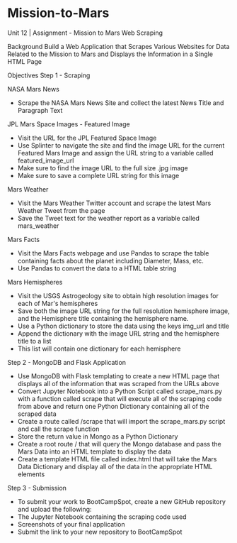 # Mission-to-Mars
Unit 12 | Assignment - Mission to Mars Web Scraping

Background
Build a Web Application that Scrapes Various Websites for Data Related to the Mission to Mars and Displays the Information in a Single HTML Page

Objectives
Step 1 - Scraping

NASA Mars News
 - Scrape the NASA Mars News Site and collect the latest News Title and Paragraph Text

JPL Mars Space Images - Featured Image
 - Visit the URL for the JPL Featured Space Image
 - Use Splinter to navigate the site and find the image URL for the current Featured Mars Image and assign the URL string to a variable called featured_image_url
 - Make sure to find the image URL to the full size .jpg image
 - Make sure to save a complete URL string for this image

Mars Weather
 - Visit the Mars Weather Twitter account and scrape the latest Mars Weather Tweet from the page
 - Save the Tweet text for the weather report as a variable called mars_weather

Mars Facts
 - Visit the Mars Facts webpage and use Pandas to scrape the table containing facts about the planet including Diameter, Mass, etc.
 - Use Pandas to convert the data to a HTML table string

Mars Hemispheres
 - Visit the USGS Astrogeology site to obtain high resolution images for each of Mar's hemispheres
 - Save both the image URL string for the full resolution hemisphere image, and the Hemisphere title containing the hemisphere name.
 - Use a Python dictionary to store the data using the keys img_url and title
 - Append the dictionary with the image URL string and the hemisphere title to a list
 - This list will contain one dictionary for each hemisphere

Step 2 - MongoDB and Flask Application
 - Use MongoDB with Flask templating to create a new HTML page that displays all of the information that was scraped from the URLs above
 - Convert Jupyter Notebook into a Python Script called scrape_mars.py with a function called scrape that will execute all of the scraping code from above and return one Python Dictionary containing all of the scraped data
 - Create a route called /scrape that will import the scrape_mars.py script and call the scrape function
 - Store the return value in Mongo as a Python Dictionary
 - Create a root route / that will query the Mongo database and pass the Mars Data into an HTML template to display the data
 - Create a template HTML file called index.html that will take the Mars Data Dictionary and display all of the data in the appropriate HTML elements
 
Step 3 - Submission
 - To submit your work to BootCampSpot, create a new GitHub repository and upload the following:
 - The Jupyter Notebook containing the scraping code used
 - Screenshots of your final application
 - Submit the link to your new repository to BootCampSpot
